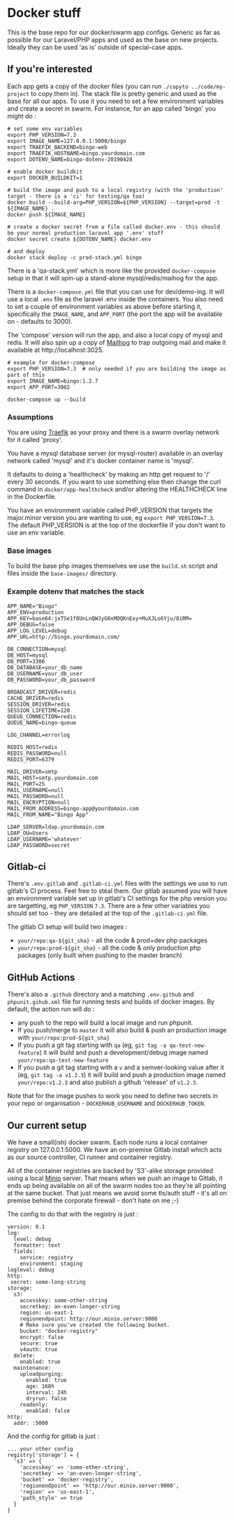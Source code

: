 # Docker stuff

This is the base repo for our docker/swarm app configs.  Generic as far as possible for our Laravel/PHP apps and used as the base on new projects.  Ideally they can be used 'as is' outside of special-case apps.


## If you're interested

Each app gets a copy of the docker files (you can run `./copyto ../code/my-project` to copy them in).  The stack file
is pretty generic and used as the base for all our apps.  To use it you need to set a few environment variables and create a secret in swarm.  For instance, for an app called 'bingo' you might do :

```
# set some env variables
export PHP_VERSION=7.3
export IMAGE_NAME=127.0.0.1:5000/bingo
export TRAEFIK_BACKEND=bingo-web
export TRAEFIK_HOSTNAME=bingo.yourdomain.com
export DOTENV_NAME=bingo-dotenv-20190428

# enable docker buildkit
export DOCKER_BUILDKIT=1

# build the image and push to a local registry (with the 'production' target - there is a 'ci' for testing/qa too)
docker build --build-arg=PHP_VERSION=${PHP_VERSION} --target=prod -t ${IMAGE_NAME} .
docker push ${IMAGE_NAME}

# create a docker secret from a file called docker.env - this should be your normal production laravel app '.env' stuff
docker secret create ${DOTENV_NAME} docker.env

# and deploy
docker stack deploy -c prod-stack.yml bingo
```

There is a 'qa-stack.yml' which is more like the provided `docker-compose` setup in that it will spin-up a stand-alone mysql/redis/maihog for the app.

There is a `docker-compose.yml` file that you can use for dev/demo-ing.  It will use a local `.env` file as the laravel .env inside the containers.  You also need to set a couple of environment variables as above before starting it, specifically the `IMAGE_NAME`, and `APP_PORT` (the port the app will be available on - defaults to 3000).

The 'compose' version will run the app, and also a local copy of mysql and redis.  It will also spin up a copy of [Mailhog](https://github.com/mailhog/MailHog) to trap outgoing mail and make it available at http://localhost:3025.

```
# example for docker-compose
export PHP_VERSION=7.3  # only needed if you are building the image as part of this
export IMAGE_NAME=bingo:1.2.7
export APP_PORT=3002

docker-compose up --build
```

### Assumptions

You are using [Traefik](https://traefik.io/) as your proxy and there is a swarm overlay network for it called 'proxy'.

You have a mysql database server (or mysql-router) available in an overlay network called 'mysql' and it's docker container name is 'mysql'.

It defaults to doing a 'healthcheck' by making an http get request to '/' every 30 seconds.  If you want to use something else then change the curl command in `docker/app-healthcheck` and/or altering the HEALTHCHECK line in the Dockerfile.

You have an environment variable called PHP_VERSION that targets the major.minor version you are wanting to use, eg `export PHP_VERSION=7.3`.  The default PHP_VERSION is at the top of the dockerfile if you don't want to use an env variable.

### Base images

To build the base php images themselves we use the `build.sh` script and files inside the `base-images/` directory.

### Example dotenv that matches the stack

```
APP_NAME="Bingo"
APP_ENV=production
APP_KEY=base64:jxTSe1f8UnLnQWJyG0xMOQKnExy+MuXJLo6Yju/8iRM=
APP_DEBUG=false
APP_LOG_LEVEL=debug
APP_URL=http://bingo.yourdomain.com/

DB_CONNECTION=mysql
DB_HOST=mysql
DB_PORT=3306
DB_DATABASE=your_db_name
DB_USERNAME=your_db_user
DB_PASSWORD=your_db_password

BROADCAST_DRIVER=redis
CACHE_DRIVER=redis
SESSION_DRIVER=redis
SESSION_LIFETIME=120
QUEUE_CONNECTION=redis
QUEUE_NAME=bingo-queue

LOG_CHANNEL=errorlog

REDIS_HOST=redis
REDIS_PASSWORD=null
REDIS_PORT=6379

MAIL_DRIVER=smtp
MAIL_HOST=smtp.yourdomain.com
MAIL_PORT=25
MAIL_USERNAME=null
MAIL_PASSWORD=null
MAIL_ENCRYPTION=null
MAIL_FROM_ADDRESS=bingo-app@yourdomain.com
MAIL_FROM_NAME="Bingo App"

LDAP_SERVER=ldap.yourdomain.com
LDAP_OU=Users
LDAP_USERNAME='whatever'
LDAP_PASSWORD=secret

```

## Gitlab-ci

There's `.env.gitlab` and `.gitlab-ci.yml` files with the settings we use to run gitlab's CI process.  Feel free to steal them.  Our gitlab assumed you will have an environment variable set up in gitlab's CI settings for the php version you are targetting, eg `PHP_VERSION` `7.3`.  There are a few other variables you should set too - they are detailed at the top of the `.gitlab-ci.yml` file.

The gitlab CI setup will build two images :

* `your/repo:qa-${git_sha}` - all the code & prod+dev php packages
* `your/repo:prod-${git_sha}` - all the code & only production php packages (only built when pushing to the master branch)

## GitHub Actions
There's also a `.github` directory and a matching `.env.github` and `phpunit.gihub.xml` file for running tests and builds of docker images.  By default, the action run will do :

* any push to the repo will build a local image and run phpunit.
* If you push/merge to `master` it will also build & push an production image with `your/repo:prod-${git_sha}`
* If you push a git tag starting with `qa` (eg, `git tag -a qa-test-new-feature`) it will build and push a development/debug image named `your/repo:qa-test-new-feature`
* If you push a git tag starting with a `v` and a semver-looking value after it (eg, `git tag -a v1.2.3`) it will build and push a production image named `your/repo:v1.2.3` and also publish a github 'release' of `v1.2.3`.

Note that for the image pushes to work you need to define two secrets in your repo or organisation - `DOCKERHUB_USERNAME` and `DOCKERHUB_TOKEN`.
## Our current setup

We have a small(ish) docker swarm.  Each node runs a local container registry on 127.0.0.1:5000.  We have an on-premise Gitlab install which acts as our source controller, CI runner and container registry.

All of the container registries are backed by 'S3'-alike storage provided using a local [Minio](https://www.minio.io/) server.  That means when we push an image to Gitlab, it ends
up being available on all of the swarm nodes too as they're all pointing at the same bucket.  That just means we avoid some tls/auth stuff - it's all on premise behind the corporate firewall - don't hate on me ;-)

The config to do that with the registry is just :

```
version: 0.1
log:
  level: debug
  formatter: text
  fields:
    service: registry
    environment: staging
loglevel: debug
http:
 secret: some-long-string
storage:
  s3:
    accesskey: some-other-string
    secretkey: an-even-longer-string
    region: us-east-1
    regionendpoint: http://our.minio.server:9000
    # Make sure you've created the following bucket.
    bucket: "docker-registry"
    encrypt: false
    secure: true
    v4auth: true
  delete:
    enabled: true
  maintenance:
    uploadpurging:
      enabled: true
      age: 168h
      interval: 24h
      dryrun: false
    readonly:
      enabled: false
http:
  addr: :5000
```

And the config for gitlab is just :

```
... your other config
registry['storage'] = {
  's3' => {
    'accesskey' => 'some-other-string',
    'secretkey' => 'an-even-longer-string',
    'bucket' => 'docker-registry',
    'regionendpoint' => 'http://our.minio.server:9000',
    'region' => 'us-east-1',
    'path_style' => true
  }
}
```
